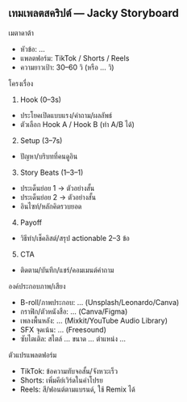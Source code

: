 ## เทมเพลตสคริปต์ — Jacky Storyboard

เมตาดาต้า
- หัวข้อ: …
- แพลตฟอร์ม: TikTok / Shorts / Reels
- ความยาวเป้า: 30–60 วิ (หรือ … วิ)

โครงเรื่อง
1) Hook (0–3s)
- ประโยคเปิดแบบแรง/คำถาม/ผลลัพธ์
- ตัวเลือก Hook A / Hook B (ทำ A/B ได้)

2) Setup (3–7s)
- ปัญหา/บริบทที่คนดูอิน

3) Story Beats (1–3–1)
- ประเด็นย่อย 1 → ตัวอย่างสั้น
- ประเด็นย่อย 2 → ตัวอย่างสั้น
- อินไซท์/หลักคิดรวบยอด

4) Payoff
- วิธีทำ/เช็คลิสต์/สรุป actionable 2–3 ข้อ

5) CTA
- ติดตาม/บันทึก/แชร์/คอมเมนต์คำถาม

องค์ประกอบภาพ/เสียง
- B-roll/ภาพประกอบ: … (Unsplash/Leonardo/Canva)
- กราฟิก/ตัวหนังสือ: … (Canva/Figma)
- เพลงพื้นหลัง: … (Mixkit/YouTube Audio Library)
- SFX จุดเน้น: … (Freesound)
- ซับไตเติล: สไตล์ … ขนาด … ตำแหน่ง …

ตัวแปรแพลตฟอร์ม
- TikTok: ข้อความทับจอสั้น/จังหวะเร็ว
- Shorts: เพิ่มคีย์เวิร์ดในคำโปรย
- Reels: สี/ฟอนต์ตามแบรนด์, ใช้ Remix ได้